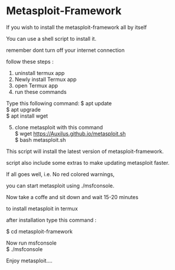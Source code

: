 # Metasploit-Framework

If you wish to install the metasploit-framework all by itself  

You can use a shell script to install it.  

remember dont turn off your internet connection  

follow these steps :  
1. uninstall termux app  
2. Newly install Termux app  
3. open Termux app  
4. run these commands  
 
Type this following command:
$ apt update  
$ apt upgrade  
$ apt install wget  

5. clone metasploit with this command   
$ wget https://Auxilus.github.io/metasploit.sh  
$ bash metasploit.sh  

This script will install the latest version of metasploit-framework.  

script also include some extras to make updating metasploit faster.  

If all goes well, i.e. No red colored warnings,  

you can start metasploit using ./msfconsole.  

Now take a coffe and sit down and wait 15-20 minutes   

to install metasploit in termux  

after installation type this command :  

$ cd metasploit-framework  

Now run msfconsole   
$ ./msfconsole  

Enjoy metasploit....
